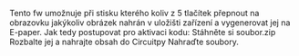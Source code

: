 Tento fw umožnuje při stisku kterého koliv z 5 tlačítek přepnout na obrazovku
jakýkoliv obrázek nahrán v uložišti zařízení a vygenerovat jej na E-paper. 
Jak tedy postupovat pro aktivaci kodu:
Stáhněte si soubor.zip
Rozbalte jej a nahrajte obsah do Circuitpy
Nahraďte soubory.
